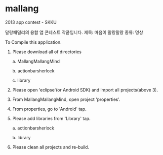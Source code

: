 mallang
=======

2013 app contest - SKKU

말랑패밀리의 융합 앱 콘테스트 작품입니다.
제목: 마음이 말랑말랑
종류: 명상

To Compile this application.

1. Please download all of directories

   a. MallangMallangMind
   
   b. actionbarsherlock
   
   c. library


2. Please open 'eclipse'(or Android SDK) and import all projects(above 3).


3. From MallangMallangMind, open project 'properties'.


4. From properties, go to 'Android' tap.


5. Please add libraries from 'Library' tap.

   a. actionbarsherlock
   
   b. library


6. Please clean all projects and re-build.
